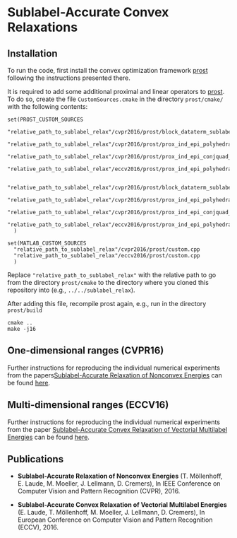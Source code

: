 # Sublabel-Accurate Convex Relaxations

## Installation
To run the code, first install the convex optimization framework [prost](https://github.com/tum-vision/prost) following the instructions presented there. 

It is required to add some additional proximal and linear operators to [prost](https://github.com/tum-vision/prost). To do so, create the file `CustomSources.cmake` in the directory `prost/cmake/` with the following contents:

```
set(PROST_CUSTOM_SOURCES
  "relative_path_to_sublabel_relax"/cvpr2016/prost/block_dataterm_sublabel.cu
  "relative_path_to_sublabel_relax"/cvpr2016/prost/prox_ind_epi_polyhedral_1d.cu
  "relative_path_to_sublabel_relax"/cvpr2016/prost/prox_ind_epi_conjquad_1d.cu
  "relative_path_to_sublabel_relax"/eccv2016/prost/prox_ind_epi_polyhedral.cu
  
  "relative_path_to_sublabel_relax"/cvpr2016/prost/block_dataterm_sublabel.hpp
  "relative_path_to_sublabel_relax"/cvpr2016/prost/prox_ind_epi_polyhedral_1d.hpp
  "relative_path_to_sublabel_relax"/cvpr2016/prost/prox_ind_epi_conjquad_1d.hpp
  "relative_path_to_sublabel_relax"/eccv2016/prost/prox_ind_epi_polyhedral.hpp
  )
  
set(MATLAB_CUSTOM_SOURCES
  "relative_path_to_sublabel_relax"/cvpr2016/prost/custom.cpp
  "relative_path_to_sublabel_relax"/eccv2016/prost/custom.cpp
  )
```

Replace `"relative_path_to_sublabel_relax"` with the relative path to go from the directory `prost/cmake` to the directory where you cloned this repository into (e.g., `../../sublabel_relax`).

After adding this file, recompile prost again, e.g., run in the directory `prost/build`
```
cmake ..
make -j16
```


## One-dimensional ranges (CVPR16)
Further instructions for reproducing the individual numerical experiments from the papers[Sublabel-Accurate Relaxation of Nonconvex Energies](https://vision.in.tum.de/_media/spezial/bib/moellenhoff_laude_cvpr_16.pdf) can be found [here](CVPR16/README.md).
## Multi-dimensional ranges (ECCV16)
Further instructions for reproducing the individual numerical experiments from the paper [Sublabel-Accurate Convex Relaxation of Vectorial Multilabel Energies](https://vision.in.tum.de/_media/spezial/bib/laude16eccv.pdf) can be found [here](ECCV16/README.md).


## Publications
 *   **Sublabel-Accurate Relaxation of Nonconvex Energies**
     (T. Möllenhoff, E. Laude, M. Moeller, J. Lellmann, D. Cremers),
     In IEEE Conference on Computer Vision and Pattern Recognition (CVPR), 2016.

 *   **Sublabel-Accurate Convex Relaxation of Vectorial Multilabel Energies**
     (E. Laude, T. Möllenhoff, M. Moeller, J. Lellmann, D. Cremers),
     In European Conference on Computer Vision and Pattern Recognition (ECCV), 2016.
